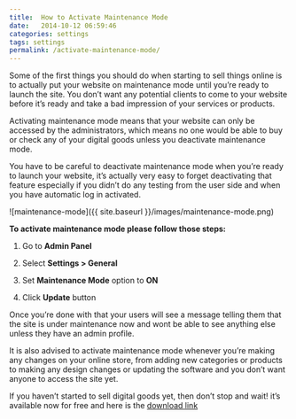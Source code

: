 ```yaml
---
title:  How to Activate Maintenance Mode
date:   2014-10-12 06:59:46
categories: settings
tags: settings
permalink: /activate-maintenance-mode/
---
```

Some of the first things you should do when starting to sell things online is to actually put your website on maintenance mode until you’re ready to launch the site. You don’t want any potential clients to come to your website before it’s ready and take a bad impression of your services or products.

Activating maintenance mode means that your website can only be accessed by the administrators, which means no one would be able to buy or check any of your digital goods unless you deactivate maintenance mode.

You have to be careful to deactivate maintenance mode when you’re ready to launch your website, it’s actually very easy to forget deactivating that feature especially if you didn’t do any testing from the user side and when you have automatic log in activated.

![maintenance-mode]({{ site.baseurl }}/images/maintenance-mode.png)

**To activate maintenance mode please follow those steps:**

1. Go to **Admin Panel**

2. Select **Settings > General**

3. Set **Maintenance Mode** option to **ON**

4. Click **Update** button

Once you’re done with that your users will see a message telling them that the site is under maintenance now and wont be able to see anything else unless they have an admin profile.

It is also advised to activate maintenance mode whenever you’re making any changes on your online store, from adding new categories or products to making any design changes or updating the software and you don’t want anyone to access the site yet.

If you haven’t started to sell digital goods yet, then don’t stop and wait! it’s available now for free and here is the [download link](https://open-eshop.com/download/)











